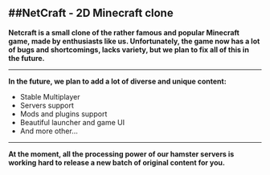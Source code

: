##NetCraft - 2D Minecraft clone
---
**Netcraft is a small clone of the rather famous and popular Minecraft game, made by enthusiasts like us. Unfortunately, the game now has a lot of bugs and shortcomings, lacks variety, but we plan to fix all of this in the future.**
***
__In the future, we plan to add a lot of diverse and unique content:__
- Stable Multiplayer
- Servers support
- Mods and plugins support
- Beautiful launcher and game UI
- And more other...
---
__**At the moment, all the processing power of our hamster servers is working hard to release a new batch of original content for you.**__


